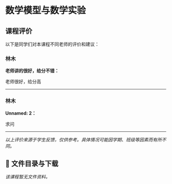 # 数学模型与数学实验

## 课程评价

以下是同学们对本课程不同老师的评价和建议：

### 林木

**老师讲的很好，给分不错：**

老师很好，给分高

---

### 林木

**Unnamed: 2：**

求问

---

*以上评价来源于学生反馈，仅供参考。具体情况可能因学期、班级等因素而有所不同。*
## 📄 文件目录与下载

_该课程暂无文件资料。_
